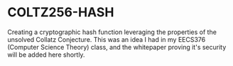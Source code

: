 # COLTZ256-HASH
Creating a cryptographic hash function leveraging the properties of the unsolved Collatz Conjecture. This was an idea I had in my EECS376 (Computer Science Theory) class, and the whitepaper proving it's security will be added here shortly.

